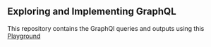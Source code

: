 ## Exploring and Implementing GraphQL

This repository contains the GraphQl queries and outputs using this [Playground](https://rickandmortyapi.com/graphql) 